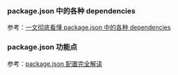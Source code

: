 ### package.json 中的各种 dependencies

参考：[一文彻底看懂 package.json 中的各种 dependencies](https://juejin.cn/post/7137228673156907044)



### package.json 功能点

参考：[package.json 配置完全解读](https://juejin.cn/post/7161392772665540644)

